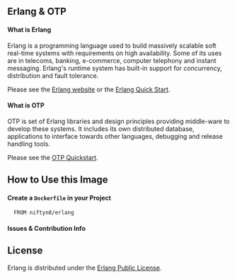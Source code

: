 ## Erlang & OTP

#### What is Erlang

Erlang is a programming language used to build massively scalable soft real-time systems with requirements on high availability. Some of its uses are in telecoms, banking, e-commerce, computer telephony and instant messaging. Erlang's runtime system has built-in support for concurrency, distribution and fault tolerance.

Please see the [Erlang website](http://www.erlang.org/) or the [Erlang Quick Start](http://www.erlang.org/static/getting_started_quickly.html).

#### What is OTP

OTP is set of Erlang libraries and design principles providing middle-ware to develop these systems. It includes its own distributed database, applications to interface towards other languages, debugging and release handling tools.

Please see the [OTP Quickstart](http://www.erlang.org/doc/design_principles/users_guide.html).

## How to Use this Image

#### Create a `Dockerfile` in your Project

```
  FROM niftyn8/erlang
```


#### Issues & Contribution Info



## License

Erlang is distributed under the [Erlang Public License](http://www.erlang.org/EPLICENSE).
